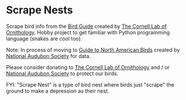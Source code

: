 # Scrape Nests

Scrape bird info from the [Bird Guide](https://www.allaboutbirds.org/guide/browse/taxonomy/) created by [The Cornell Lab of Ornithology](https://www.birds.cornell.edu/home/). Hobby project to get familiar with Python programming language (snakes are cool too).

Note: In process of moving to [Guide to North American Birds](https://www.audubon.org/bird-guide) created by [National Audubon Society](https://www.audubon.org/) for data.

Please consider donating to [The Cornell Lab of Ornithology](https://give.birds.cornell.edu/page/87895/donate/) and / or [National Audubon Society](https://act.audubon.org/a/donate?ms=digital-fund-web-website_nas-topmenu_donate_202107) to protect our birds.

FYI: "Scrape Nest" is a type of bird nest where birds just "scrape" the ground to make a depression as their nest.